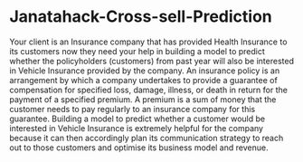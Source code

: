 # Janatahack-Cross-sell-Prediction
Your client is an Insurance company that has provided Health Insurance to its customers now they need your help in building a model to predict whether the policyholders (customers) from past year will also be interested in Vehicle Insurance provided by the company.  An insurance policy is an arrangement by which a company undertakes to provide a guarantee of compensation for specified loss, damage, illness, or death in return for the payment of a specified premium. A premium is a sum of money that the customer needs to pay regularly to an insurance company for this guarantee.
Building a model to predict whether a customer would be interested in Vehicle Insurance is extremely helpful for the company because it can then accordingly plan its communication strategy to reach out to those customers and optimise its business model and revenue. 
